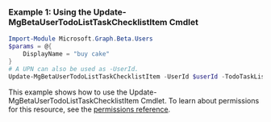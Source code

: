 ### Example 1: Using the Update-MgBetaUserTodoListTaskChecklistItem Cmdlet
```powershell
Import-Module Microsoft.Graph.Beta.Users
$params = @{
	DisplayName = "buy cake"
}
# A UPN can also be used as -UserId.
Update-MgBetaUserTodoListTaskChecklistItem -UserId $userId -TodoTaskListId $todoTaskListId -TodoTaskId $todoTaskId -ChecklistItemId $checklistItemId -BodyParameter $params
```
This example shows how to use the Update-MgBetaUserTodoListTaskChecklistItem Cmdlet.
To learn about permissions for this resource, see the [permissions reference](/graph/permissions-reference).
